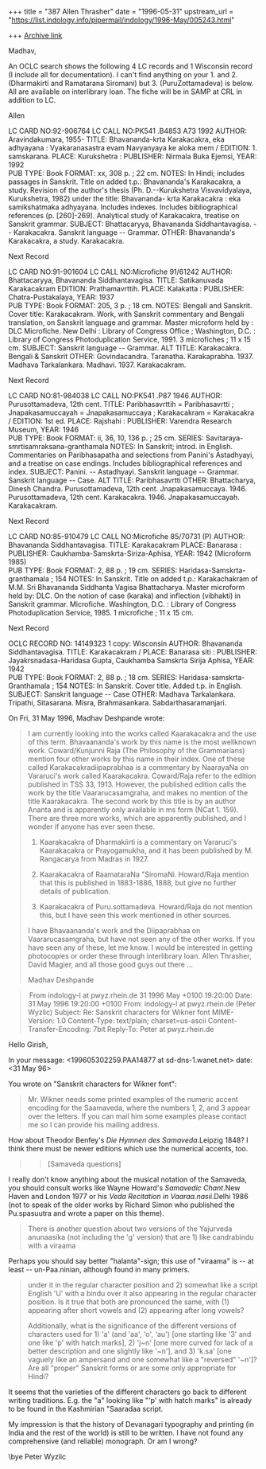 +++
title = "387 Allen Thrasher"
date = "1996-05-31"
upstream_url = "https://list.indology.info/pipermail/indology/1996-May/005243.html"

+++
[Archive link](https://list.indology.info/pipermail/indology/1996-May/005243.html)

Madhav,

An OCLC search shows the following 4 LC records and 1 Wisconsin record (I
include all for documentation).  I can't find anything on your 1. and 2.
(Dharmakirti and Ramatarana Siromani) but 3. (PuruZottamadeva) is below.
All are available on interlibrary loan.  The fiche will be in SAMP at CRL
in addition to LC.

Allen



LC CARD NO:92-906764
LC CALL NO:PK541 .B4853 A73 1992 <Orien Sans>
   AUTHOR: Aravindakumara, 1955-
    TITLE: Bhavananda-krta Karakacakra, eka adhyayana :
           Vyakaranasastra evam Navyanyaya ke aloka mem /
  EDITION: 1. samskarana.
    PLACE: Kurukshetra :
PUBLISHER: Nirmala Buka Ejemsi,
     YEAR: 1992     
 PUB TYPE: Book
   FORMAT: xx, 308 p. ; 22 cm.
    NOTES: In Hindi; includes passages in Sanskrit.
           Title on added t.p.: Bhavananda's Karakacakra, a study.
           Revision of the author's thesis (Ph. D.--Kurukshetra 
           Visvavidyalaya, Kurukshetra, 1982) under the title: Bhavananda-
           krta Karakacakra : eka samikshatmaka adhyayana.
           Includes indexes.
           Includes bibliographical references (p. [260]-269).
           Analytical study of Karakacakra, treatise on Sanskrit grammar.
  SUBJECT: Bhattacaryya, Bhavananda Siddhantavagisa. -- Karakacakra.
           Sanskrit language -- Grammar.
    OTHER: Bhavananda's Karakacakra, a study.
           Karakacakra.

 Next Record 

LC CARD NO:91-901604
LC CALL NO:Microfiche 91/61242
   AUTHOR: Bhattacaryya, Bhavananda Siddhantavagisa.
    TITLE: Satikanuvada Karakacakram
  EDITION: Prathamavrttih.
    PLACE: Kalakatta :
PUBLISHER: Chatra-Pustakalaya,
     YEAR: 1937     
 PUB TYPE: Book
   FORMAT: 205, 3 p. ; 18 cm.
    NOTES: Bengali and Sanskrit.
           Cover title: Karakacakram.
           Work, with Sanskrit commentary and Bengali translation, on 
           Sanskrit language and grammar.
           Master microform held by : DLC
           Microfiche. New Delhi : Library of Congress Office ; Washington, 
           D.C. : Library of Congress Photoduplication Service, 1991. 3 
           microfiches ; 11 x 15 cm.
  SUBJECT: Sanskrit language -- Grammar.
ALT TITLE: Karakacakra. Bengali & Sanskrit
    OTHER: Govindacandra.
           Taranatha. Karakaprabha. 1937.
           Madhava Tarkalankara. Madhavi. 1937.
           Karakacakram.

 Next Record 

LC CARD NO:81-984038
LC CALL NO:PK541 .P87 1946 <Orien Sans>
   AUTHOR: Purusottamadeva, 12th cent.
    TITLE: Paribhasavrttih =
           Paribhasavrtti ; Jnapakasamuccayah = Jnapakasamuccaya ; 
           Karakacakram = Karakacakra /
  EDITION: 1st ed.
    PLACE: Rajshahi :
PUBLISHER: Varendra Research Museum,
     YEAR: 1946     
 PUB TYPE: Book
   FORMAT: ii, 36, 10, 136 p. ; 25 cm.
   SERIES: Savitaraya-smrtisamraksana-granthamala
    NOTES: In Sanskrit; introd. in English.
           Commentaries on Paribhasapatha and selections from Panini's 
           Astadhyayi, and a treatise on case endings.
           Includes bibliographical references and index.
  SUBJECT: Panini. -- Astadhyayi.
           Sanskrit language -- Grammar.
           Sanskrit language -- Case.
ALT TITLE: Paribhasavrtti
    OTHER: Bhattacharya, Dinesh Chandra.
           Purusottamadeva, 12th cent. Jnapakasamuccaya. 1946.
           Purusottamadeva, 12th cent. Karakacakra. 1946.
           Jnapakasamuccayah.
           Karakacakram.


 Next Record 

LC CARD NO:85-910479
LC CALL NO:Microfiche 85/70731 (P) <So Asia>
   AUTHOR: Bhavananda Siddhantavagisa.
    TITLE: Karakacakram
    PLACE: Banarasa :
PUBLISHER: Caukhamba-Samskrta-Siriza-Aphisa,
     YEAR: 1942 (Microform 1985)     
 PUB TYPE: Book
   FORMAT: 2, 88 p. ; 19 cm.
   SERIES: Haridasa-Samskrta-granthamala ; 154
    NOTES: In Sanskrit.
           Title on added t.p.: Karakachakram of M.M. Sri Bhavananda 
           Siddhanta Vagisa Bhattacharya.
           Master microform held by: DLC.
           On the notion of case (karaka) and inflection (vibhakti) in 
           Sanskrit grammar.
           Microfiche. Washington, D.C. : Library of Congress 
           Photoduplication Service, 1985. 1 microfiche ; 11 x 15 cm.

 Next Record 

OCLC RECORD NO: 14149323
1 copy: Wisconsin
   AUTHOR: Bhavananda Siddhantavagisa.
    TITLE: Karakacakram /
    PLACE: Banarasa siti :
PUBLISHER: Jayakrsnadasa-Haridasa Gupta, Caukhamba Samskrta Sirija Aphisa,
     YEAR: 1942     
 PUB TYPE: Book
   FORMAT: 2, 88 p. ; 18 cm.
   SERIES: Haridasa-samskrta-Granthamala ; 154
    NOTES: In Sanskrit.
           Cover title.
           Added t.p. in English.
  SUBJECT: Sanskrit language -- Case
    OTHER: Madhava Tarkalankara.
           Tripathi, Sitasarana.
           Misra, Brahmasankara.
           Sabdarthasaramanjari.





On Fri, 31 May 1996, Madhav Deshpande wrote:

> 
> 	I am currently looking into the works called Kaarakacakra and the
> use of this term.  Bhavaananda's work by this name is the most wellknown
> work.  Coward/Kunjunni Raja (The Philosophy of the Grammarians) mention
> four other works by this name in their index.  One of these called
> Karakacakradiipaprabhaa is a commentary by NaarayaNa on Vararuci's work
> called Kaarakacakra.  Coward/Raja refer to the edition published in TSS
> 33, 1913.  However, the published edition calls the work by the title
> Vaararucasamgraha, and makes no mention of the title Kaarakacakra.  The
> second work by this title is by an author Ananta and is apparently only
> available in ms form (NCat 1. 159).  There are three more works, which are
> apparently published, and I wonder if anyone has ever seen these. 
> 
> 	1. Kaarakacakra of Dharmakiirti is a commentary on Vararuci's 
> Kaarakacakra or Prayogamukha, and it has been published by M. Rangacarya 
> from Madras in 1927.
> 
> 	2.  Kaarakacakra of RaamataraNa "SiromaNi.  Howard/Raja mention 
> that this is published in 1883-1886, 1888, but give no further details of 
> publication.
> 
> 	3.  Kaarakacakra of Puru.sottamadeva.  Howard/Raja do not mention 
> this, but I have seen this work mentioned in other sources.
> 
> 	I have Bhavaananda's work and the Diipaprabhaa on 
> Vaararucasamgraha, but have not seen any of the other works.  If you have 
> seen any of these, let me know.  I would be interested in getting 
> photocopies or order these through interlibrary loan.  Allen Thrasher, 
> David Magier, and all those good guys out there ...
>  
> 	Madhav Deshpande
> 
> 
> 



> From indology-l at pwyz.rhein.de 31 1996 May +0100 19:20:00
Date: 31 May 1996 19:20:00 +0100
From: indology-l at pwyz.rhein.de (Peter Wyzlic)
Subject: Re: Sanskrit characters for Wikner font
MIME-Version: 1.0
Content-Type: text/plain; charset=us-ascii
Content-Transfer-Encoding: 7bit
Reply-To: Peter at pwyz.rhein.de


Hello Girish,

In your
message: <199605302259.PAA14877 at sd-dns-1.wanet.net>
date: <31 May 96>

You wrote on "Sanskrit characters for Wikner font":

>Mr. Wikner needs some printed examples of the numeric accent encoding
>for the Saamaveda, where the numbers 1, 2, and 3 appear over the letters.
>If you can mail him some examples please contact me so I can provide
>his mailing address.

How about Theodor Benfey's _Die Hymnen des Samaveda_.Leipzig 1848? I think
there must be newer editions which use the numerical accents, too.

>> [Samaveda questions]

I really don't know anything about the musical notation of the Samaveda, you
should consult works like Wayne Howard's _Samavedic Chant_.New Haven and
London 1977 or his _Veda Recitation in Vaaraa.nasii_.Delhi 1986 (not to
speak of the older works by Richard Simon who published the Pu.spasuutra and
wrote a paper on this theme).

>There is another question about two versions of the Yajurveda anunaasika
>(not including the 'g' version) that are 1) like candrabindu with a viraama

Perhaps you should say better "halanta"-sign; this use of "viraama" is -- at
least -- un-Paa.ninian, although found in many primers.

>under it in the regular character position and 2) somewhat like a script
>English 'U' with a bindu over it also appearing in the regular character
>position.  Is it true that both are pronounced the same, with (1) appearing
>after short vowels and (2) appearing after long vowels?
>
>Additionally, what is the significance of the different versions of
>characters used for 1) 'a' (and 'aa', 'o', 'au') [one starting like
>'3' and one like 'p' with hatch marks], 2) 'j~n' [one more curved for
>lack of a better description and one slightly like '~n'], and
>3) 'k.sa' [one vaguely like an ampersand and one somewhat like a
>"reversed" '~n']?  Are all "proper" Sanskrit forms or are some only
>appropriate for Hindi?

It seems that the varieties of the different characters go back to different
writing traditions. E.g. the "a" looking like "'p' with hatch marks" is
already to be found in the Kashmirian "Saaradaa script. 

My impression is that the history of Devanagari typography and printing (in
India and the rest of the world) is still to be written. I have not found
any comprehensive (and reliable) monograph. Or am I wrong?

\bye
Peter Wyzlic








